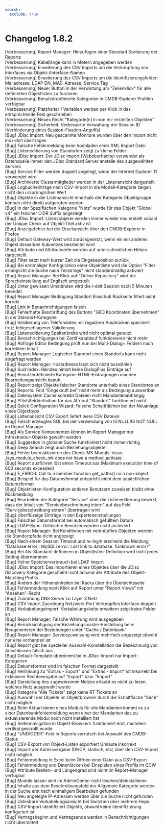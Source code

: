 ```yaml
---
search:
  exclude: true
---
```

# Changelog 1.8.2
<!-- cSpell:disable -->
<!-- markdownlint-disable MD052 -->
[Verbesserung]  Report Manager: Hinzufügen einer Standard Sortierung der Reports<br>
[Verbesserung]  Kabellänge kann in Metern angegeben werden<br>
[Verbesserung]  Erweiterung des CSV Imports um die Verknüpfung von Interfaces via Objekt-/Interface-Namen<br>
[Verbesserung]  Erweiterung des CSV Imports um die Identifizierungsfelder: Mailadresse, LDAP DN, MAC-Adresse, Service Tag<br>
[Verbesserung]  Neuer Button in der Verwaltung um "Zeilenklick" für alle definierten Objektlisten zu forcieren<br>
[Verbesserung]  Benutzerdefinierte Kategorien in CMDB-Explorer Profilen verfügbar<br>
[Verbesserung]  Platzhalter / Variablen werden per Klick in das entsprechende Feld geschrieben<br>
[Verbesserung]  Neues Recht "Kategorie(n) in von mir erstellten Objekten"<br>
[Verbesserung]  Sicherheit: Verbesserte Verwaltung der Session ID (Verhinderung eines Session-Fixation-Angriffs)<br>
[Bug]           JDisc Import: Neu gescannte Monitore wurden über den Import nicht ins i-doit übertragen<br>
[Bug]           Falsche Fehlermeldung beim hochladen einer XML Import Datei<br>
[Bug]           Listeneditierung von Standorten zeigt zu kleine Felder<br>
[Bug]           JDisc Import: Der JDisc Import (Weboberfläche) verwendet als Datenquelle immer den JDisc Standard Server anstelle des ausgewählten Servers<br>
[Bug]           Service Filter werden doppelt angelegt, wenn der Internet Explorer 11 verwendet wird<br>
[Bug]           Archivierte Clustermitglieder werden in der Listenansicht dargestellt<br>
[Bug]           Logbucheinträge nach CSV-Import in die Modell-Kategorie zeigen nicht den ursprünglichen Wert<br>
[Bug]           Objekte in der Listenansicht innerhalb der Kategorie Objektgruppe können nicht direkt aufgerufen werden<br>
[Bug]           In der Spezifischen Kategorie "Netz" wurde für das Objekt "Global v4" ein falscher CIDR Suffix angezeigt<br>
[Bug]           JDisc Import: Lizenzobjekte werden immer wieder neu erstellt sobald der Unique Check auf Objekt-Titel aktiv ist<br>
[Bug]           Anzeigefehler bei der Druckansicht über den CMDB-Explorer in Firefox<br>
[Bug]           Default Gateway-Wert wird zurückgesetzt, wenn ein ein anderes Objekt desselben Subnetzes bearbeitet wird<br>
[Bug]           Attribute und Attributwerte werden auf unterschiedlichen Höhen dargestellt<br>
[Bug]           Filter setzt nach kurzer Zeit die Eingabeposition zurück<br>
[Bug]           Bei erstmaliger Konfiguration einer Objektliste wird die Option "Filter ermöglicht die Suche nach Teilstrings" nicht standardmäßig aktiviert<br>
[Bug]           Report Manager: Bei Klick auf "Online Repository" wird die Spracheinstellung auf Englisch umgestellt<br>
[Bug]           Unter gewissen Umständen wird die i-doit Session nach 5 Minuten beendet<br>
[Bug]           Report Manager Bedingung Standort Einschub Rückseite filtert nicht korrekt<br>
[Bug]           Link in Benachrichtigungen falsch<br>
[Bug]           Fehlerhafte Beschriftung des Buttons "GEO Koordinaten übernehmen" in der Standort-Kategorie<br>
[Bug]           Validierung von Telefondaten mit regulären Ausdrücken speichert trotz fehlgeschlagener Validierung<br>
[Bug]           Listeneditierung Spaltenbreite wird nicht optimal genutzt<br>
[Bug]           Benachrichtigungen bei Zertifikatablauf funktionieren nicht mehr<br>
[Bug]           Abfrage Editor Bedingung prüft nun bei Multi-Dialog+ Feldern nach korrektem Inhalt<br>
[Bug]           Report Manager: Logischer Standort eines Standorts kann nicht abgefragt werden<br>
[Bug]           Report Manager: Hostadresse lässt sich nicht auswählen<br>
[Bug]           Suchindex: Reindex nimmt keine DialogPlus Einträge auf<br>
[Bug]           Benutzerdefinierte Kategorie: HTML-Eintragungen machen Bearbeitungsansicht kaputt<br>
[Bug]           Report zeigt Objekte falscher Standorte unterhalb eines Standortes an<br>
[Bug]           Reports: Feld "Eingekauft bei" nicht mehr als Bedingung auswertbar<br>
[Bug]           Dateisystem Cache schreibt Dateien nicht Mandantenabhängig<br>
[Bug]           Pflichtfelddefinition für das Attribut "Standort" funktioniert nicht<br>
[Bug]           Quick Configuration Wizard: Falsche Schaltflächen bei der Neuanlage eines Objekttyps<br>
[Bug]           Listenansicht CSV Export liefert leere CSV Dateien<br>
[Bug]           Falsch erzeugtes SQL bei der verwendung von IS NULL/IS NOT NULL im Report Manager<br>
[Bug]           Als Service Komponenten können im Report Manager nur Infrastruktur-Objekte gewählt werden<br>
[Bug]           Suggestion in globaler Suche funktioniert nicht immer richtig<br>
[Bug]           Deep Search zeigt auch Beziehungsobjekte<br>
[Bug]           Fehler beim aktivieren des Check-MK Moduls: class ‚isys_module_check_mk does not have a method ‚activate<br>
[Bug]           Report ausführen löst einen Timeout aus (Maximum execution time of 600 seconds exceeded)<br>
[Bug]           E_ERROR: Call to a member function get_paths() on a non-object<br>
[Bug]           Beispiel für das Datumsformat entspricht nicht dem tatsächlichen Datumsformat<br>
[Bug]           Objektlisten-Konfiguration anderen Benutzern zuweisen bleibt ohne Rückmeldung<br>
[Bug]           Bearbeiten der Kategorie "Service" über die Listeneditierung bewirkt, dass der Inhalt von "Servicebeschreibung intern" auf das Feld "Servicebeschreibung extern" übertragen wird<br>
[Bug]           Überflüssige Einträge in den Experteneinstellungen<br>
[Bug]           Falsches Datumsformat bei automatisch gefülltem Datum<br>
[Bug]           LDAP-Sync: Gelöschte Benutzer werden nicht archiviert<br>
[Bug]           Report Manager: Bei Konditionen mit verknüpften Objekten werden die Standortpfade nicht angezeigt<br>
[Bug]           Nach einem Session Timeout und re-login erscheint die Meldung "Database error : MySQLi error: Lost link to database. (Unknown error)"<br>
[Bug]           Bei Als-Standard-definieren in Objektlisten-Definition wird nicht jedes Setting übernommen<br>
[Bug]           Hoher Speicherverbrauch bei LDAP Import<br>
[Bug]           JDisc Import: Das importieren eines Objektes über die JDisc Discovery Kategorie geschieht nicht anhand der Attribute des Objekt-Matching Profils<br>
[Bug]           Ändern der Höheneinheiten bei Racks über die Übersichtsseite<br>
[Bug]           Fehlermeldung nach Klick auf Report unter "Report Views" mit "Ansehen"-Recht<br>
[Bug]           Zuordnung DNS Server zu Layer 3 Netz<br>
[Bug]           CSV Import Zuordnung Netzwerk Port Verknüpftes Interface doppelt<br>
[Bug]           Verkabelungsimport: Verkabelungskette erweitern zeigt keine Felder an<br>
[Bug]           Report Manager: Falsche Währung wird ausgegeben<br>
[Bug]           Berücksichtigung der Beziehungsmaster-Einstellung beim Neugenerieren der Beziehungen unter "Cache / Datenbank"<br>
[Bug]           Report Manager: Servicezuweisung wird mehrfach angezeigt obwohl nur eine vorhanden ist<br>
[Bug]           Report gibt bei spezieller Auswahl-Konstellation die Bezeichnung von Anschlüssen falsch aus<br>
[Bug]           Default-Template übernimmt beim JDisc-Import nur Import-Kategorien<br>
[Bug]           Datumsformat wird im falschen Format dargestellt<br>
[Bug]           Verlinkung zu "Extras - Export" und "Extras - Import" ist inkorrekt bei exklusiver Rechtevergabe auf "Export" bzw. "Import"<br>
[Bug]           Darstellung des zugewiesenen Netzes erlaubt es nicht zu lesen, welches Netz ausgewählt wurde<br>
[Bug]           Kategorie "Alle Tickets" zeigt keine RT-Tickets an<br>
[Bug]           Auswahl der Objekte im Objektbrowser durch die Schaltfläche "Seite" nicht möglich<br>
[Bug]           Beim Aktualisieren eines Moduls für alle Mandanten kommt es zu einer Datenbankfehlermeldung wenn einer der Mandanten das zu aktualisierende Modul noch nicht installiert hat<br>
[Bug]           Seitennavigation in Objekt-Browsern funktioniert erst, nachdem vertikal gescrollt wurde<br>
[Bug]           "UND/ODER"-Feld in Reports verrutsch bei Auswahl des CMDB-Status<br>
[Bug]           CSV-Export von Objekt-Listen exportiert Umlaute inkorrekt<br>
[Bug]           Import der Adressvergabe (DHCP, statisch, etc) über den CSV-Import nicht möglich<br>
[Bug]           Fehlermeldung in Excel beim Öffnen einer Datei aus CSV-Export<br>
[Bug]           Fehlermeldung und Datenlücken bei Einspielen eines Profils im QCW<br>
[Bug]           Attribute Breiten- und Längengrad sind nicht im Report-Manager verfügbar<br>
[Bug]           Module lassen sich im AdminCenter nicht löschen/deinstallieren<br>
[Bug]           Inhalte aus dem Beschreibungsfeld der Allgemein Kategorie werden in der Suche erst nach einmaligem Bearbeiten gefunden<br>
[Bug]           Neu angelegte IP-Adressen werden über die Suche nicht gefunden<br>
[Bug]           Unlesbare Verkabelungsansicht bei Switchen über mehrere Hops<br>
[Bug]           CSV-Import identifiziert Objekte, obwohl keine Identifizierung konfiguriert ist<br>
[Bug]           Vertragsbeginn und Vertragsende werden in Benachrichtigungen nicht übermittelt<br>
